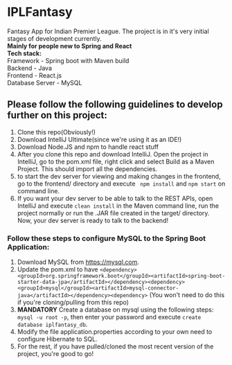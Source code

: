 # IPLFantasy
Fantasy App for Indian Premier League. The project is in it's very initial stages of development currently. 
<br> **Mainly for people new to Spring and React**
<br> **Tech stack:** 
<br> Framework - Spring boot with Maven build 
<br> Backend - Java
<br> Frontend - React.js
<br> Database Server - MySQL
## Please follow the following guidelines to develop further on this project:
1. Clone this repo(Obviously!)
2. Download IntelliJ Ultimate(since we're using it as an IDE!)
3. Download Node.JS and npm to handle react stuff
4. After you clone this repo and download IntelliJ. Open the project in IntelliJ, go to the pom.xml file, right click and select Build as a Maven Project. This should import all the dependencies. 
5. to start the dev server for viewing and making changes in the frontend, go to the frontend/ directory and execute ` npm install` and `npm start` on command line. 
6. If you want your dev server to be able to talk to the REST APIs, open IntelliJ and execute `clean install` in the Maven command line, run the project normally or run the .JAR file created in the target/ directory. Now, your dev server is ready to talk to the backend! 

### Follow these steps to configure MySQL to the Spring Boot Application:
1. Download MySQL from https://mysql.com.
2. Update the pom.xml to have `<dependency> <groupId>org.springframework.boot</groupId><artifactId>spring-boot-starter-data-jpa</artifactId></dependency><dependency><groupId>mysql</groupId><artifactId>mysql-connector-java</artifactId></dependency><dependency>` (You won't need to do this if you're cloning/pulling from this repo) 
3. **MANDATORY** Create a database on mysql using the following steps: `mysql -u root -p`, then enter your password and execute `create database iplfantasy_db`. 
4. Modify the file application.properties according to your own need to configure Hibernate to SQL. 
4. For the rest, if you have pulled/cloned the most recent version of the project, you're good to go!
